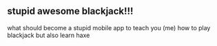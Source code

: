 ## stupid awesome blackjack!!!

what should become a stupid mobile app to teach you (me) how to play blackjack but also learn haxe

